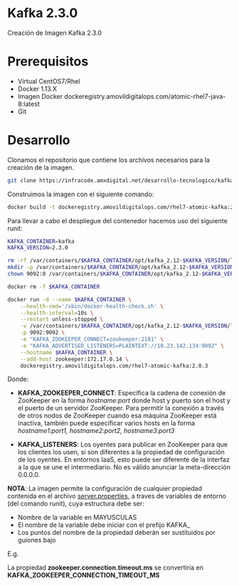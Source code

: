 # Kafka 2.3.0

Creación de Imagen Kafka 2.3.0

# Prerequisitos

* Virtual CentOS7/Rhel
* Docker 1.13.X
* Imagen Docker dockeregistry.amovildigitalops.com/atomic-rhel7-java-8:latest
* Git

# Desarrollo

Clonamos el repositorio que contiene los archivos necesarios para la creación de la imagen.

```bash
git clone https://infracode.amxdigital.net/desarrollo-tecnologico/kafka.git /opt/kafka
```

Construimos la imagen con el siguiente comando:

```bash
docker build -t dockeregistry.amovildigitalops.com/rhel7-atomic-kafka:2.3.0 /opt/kafka/docker
```

Para llevar a cabo el despliegue del contenedor hacemos uso del siguiente runit:

```bash
KAFKA_CONTAINER=kafka
KAFKA_VERSION=2.3.0

rm -rf /var/containers/$KAFKA_CONTAINER/opt/kafka_2.12-$KAFKA_VERSION/logs
mkdir -p /var/containers/$KAFKA_CONTAINER/opt/kafka_2.12-$KAFKA_VERSION/logs
chown 9092:0 /var/containers/$KAFKA_CONTAINER/opt/kafka_2.12-$KAFKA_VERSION/logs

docker rm -f $KAFKA_CONTAINER

docker run -d --name $KAFKA_CONTAINER \
    --health-cmd='/sbin/docker-health-check.sh' \
    --health-interval=10s \
    --restart unless-stopped \
    -v /var/containers/$KAFKA_CONTAINER/opt/kafka_2.12-$KAFKA_VERSION/logs:/opt/kafka_2.12-$KAFKA_VERSION/logs:z \
    -p 9092:9092 \
    -e "KAFKA_ZOOKEEPER_CONNECT=zookeeper:2181" \
    -e "KAFKA_ADVERTISED_LISTENERS=PLAINTEXT://10.23.142.134:9092" \
    --hostname $KAFKA_CONTAINER \
    --add-host zookeeper:172.17.0.14 \
    dockeregistry.amovildigitalops.com/rhel7-atomic-kafka:2.0.3
```

Donde:
* **KAFKA_ZOOKEEPER_CONNECT**: Especifica la cadena de conexión de ZooKeeper en la forma *hostname:port* donde host y puerto son el host y el puerto de un servidor ZooKeeper. Para permitir la conexión a través de otros nodos de ZooKeeper cuando esa máquina ZooKeeper está inactiva, también puede especificar varios hosts en la forma *hostname1:port1, hostname2:port2, hostname3:port3* 


* **KAFKA_LISTENERS**: Los oyentes para publicar en ZooKeeper para que los clientes los usen, si son diferentes a la propiedad de configuración de los oyentes. En entornos IaaS, esto puede ser diferente de la interfaz a la que se une el intermediario. No es válido anunciar la meta-dirección 0.0.0.0.

**NOTA**: La imagen permite la configuración de cualquier propiedad contenida en el archivo [server.properties](docker/server.properties), a traves de variables de entorno (del comando runit), cuya estructura debe ser:
* Nombre de la variable en MAYUSCULAS
* El nombre de la variable debe iniciar con el prefijo KAFKA\_
* Los puntos del nombre de la propiedad deberán ser sustituidos por guiones bajo

E.g.

La propiedad **zookeeper.connection.timeout.ms** se convertiria en **KAFKA\_ZOOKEEPER\_CONNECTION\_TIMEOUT\_MS** 

